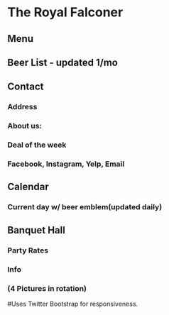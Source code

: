 # The Royal Falconer
## Menu
## Beer List - updated 1/mo

## Contact
### Address
### About us:
### Deal of the week
### Facebook, Instagram, Yelp, Email

## Calendar
### Current day w/ beer emblem(updated daily)

## Banquet Hall
### Party Rates
### Info
### (4 Pictures in rotation)

#Uses Twitter Bootstrap for responsiveness.
